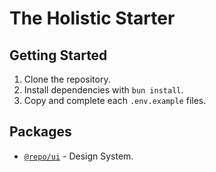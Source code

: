 # The Holistic Starter

## Getting Started

1. Clone the repository.
1. Install dependencies with `bun install`.
1. Copy and complete each `.env.example` files.

## Packages

- [`@repo/ui`](packages/ui/readme.md) - Design System.
